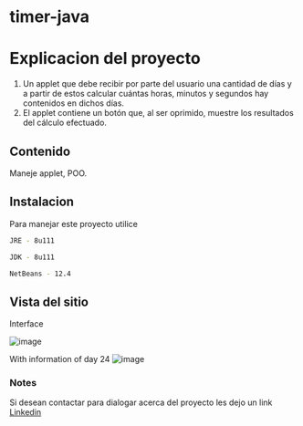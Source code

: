 # timer-java

# Explicacion del proyecto
1. Un applet que debe recibir por parte del usuario una cantidad de días y a partir de 
estos calcular cuántas horas, minutos y segundos hay contenidos en dichos días. 
2. El applet contiene un botón que, al ser oprimido, muestre los resultados del cálculo efectuado.

## Contenido
Maneje applet, POO.


## Instalacion
Para  manejar este proyecto utilice
```bash
JRE - 8u111
```
```bash
JDK - 8u111
```
```bash
NetBeans - 12.4
```
## Vista del sitio

Interface

![image](https://user-images.githubusercontent.com/70002378/126243908-b39a6010-53f5-4282-8dd9-2618bd27a75b.png)

With information of day 24
![image](https://user-images.githubusercontent.com/70002378/126243966-c0e33b7e-c50f-48a2-8a2f-f394ca4b8f19.png)

### Notes
Si desean contactar para dialogar acerca del proyecto les dejo un link [Linkedin](https://www.linkedin.com/in/sergio-vargas-pedraza-a86b24209/)
